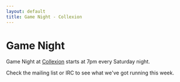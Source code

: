 ```yaml
---
layout: default
title: Game Night - Collexion
---
```


# Game Night

Game Night at 
[Collexion](-collexion.html) starts at 7pm every Saturday night.

Check the mailing list or IRC to see what we've got running this week.